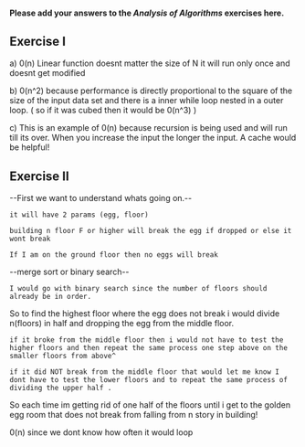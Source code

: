 #### Please add your answers to the ***Analysis of  Algorithms*** exercises here.

## Exercise I

a) 0(n) Linear function doesnt matter the size of N it will run only once and doesnt get modified


b) 0(n^2) because performance is directly proportional to the square of the size of the input data set and there is a inner while loop nested in a outer loop. ( so if it was cubed then it would be 0(n^3) )


c) This is an example of 0(n) because recursion is being used and will run till its over. When you increase the input the longer the input. A cache would be helpful!

## Exercise II

--First we want to understand whats going on.--

    it will have 2 params (egg, floor)

    building n floor F or higher will break the egg if dropped or else it wont break

    If I am on the ground floor then no eggs will break

--merge sort or binary search--

    I would go with binary search since the number of floors should already be in order.

So to find the highest floor where the egg does not break i would divide n(floors) in half and dropping the egg from the middle floor.

    if it broke from the middle floor then i would not have to test the higher floors and then repeat the same process one step above on the smaller floors from above^

    if it did NOT break from the middle floor that would let me know I dont have to test the lower floors and to repeat the same process of dividing the upper half .

So each time im getting rid of one half of the floors until i get to the golden egg room that does not break from falling from n story in building!

0(n) since we dont know how often it would loop


